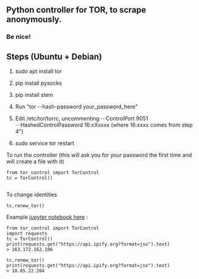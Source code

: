 ## Python controller for TOR, to scrape anonymously.
### Be nice!

## Steps (Ubuntu + Debian)

1. sudo apt install tor
2. pip install pysocks
3. pip install stem

4. Run "tor --hash-password your_password_here"
5. Edit /etc/tor/torrc, uncommenting 
⋅⋅⋅ControlPort 9051
⋅⋅⋅HashedControlPassword 16:xXxxxx (where 16:xxxx comes from step 4")

6. sudo service tor restart


To run the controller (this will ask you for your password the first time and will create a file with it)
```
from tor_control import TorControl
tc = TorControl()
    
```

To change identities
```
tc.renew_tor()
```

Example [jupyter notebook here](example_tor.ipynb) :
```
from tor_control import TorControl
import requests
tc = TorControl()
print(requests.get("https://api.ipify.org?format=jso").text)
> 163.172.162.106

tc.renew_tor()
print(requests.get("https://api.ipify.org?format=jso").text)
> 18.85.22.204
```
